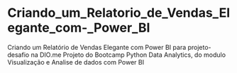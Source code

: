 # Criando_um_Relatorio_de_Vendas_Elegante_com-_Power_BI
Criando um Relatório de Vendas Elegante com Power BI para projeto-desafio na DIO.me
Projeto do Bootcamp Python Data Analytics, do modulo Visualização e Analise de dados com Power BI
